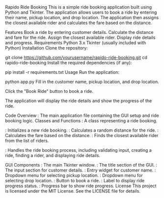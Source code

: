 Rapido Ride Booking
This is a simple ride booking application built using Python and Tkinter. The application allows users to book a ride by entering their name, pickup location, and drop location. The application then assigns the closest available rider and calculates the fare based on the distance.

Features
Book a ride by entering customer details.
Calculate the distance and fare for the ride.
Assign the closest available rider.
Display ride details and progress.
Requirements
Python 3.x
Tkinter (usually included with Python)
Installation
Clone the repository:

git clone https://github.com/yourusername/rapido-ride-booking.git
cd rapido-ride-booking
Install the required dependencies (if any):

pip install -r requirements.txt
Usage
Run the application:

python app.py
Fill in the customer name, pickup location, and drop location.

Click the "Book Ride" button to book a ride.

The application will display the ride details and show the progress of the ride.

Code Overview
: The main application file containing the GUI setup and ride booking logic.
Classes and Functions
: A class representing a ride booking.

: Initializes a new ride booking.
: Calculates a random distance for the ride.
: Calculates the fare based on the distance.
: Finds the closest available rider from the list of riders.

: Handles the ride booking process, including validating input, creating a ride, finding a rider, and displaying ride details.

GUI Components
: The main Tkinter window.
: The title section of the GUI.
: The input section for customer details.
: Entry widget for customer name.
: Dropdown menu for selecting pickup location.
: Dropdown menu for selecting drop location.
: Button to book a ride.
: Label to display ride progress status.
: Progress bar to show ride progress.
License
This project is licensed under the MIT License. See the LICENSE file for details.

